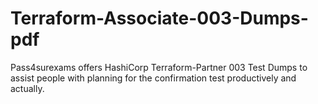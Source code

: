 # Terraform-Associate-003-Dumps-pdf
Pass4surexams offers HashiCorp Terraform-Partner 003 Test Dumps to assist people with planning for the confirmation test productively and actually.
